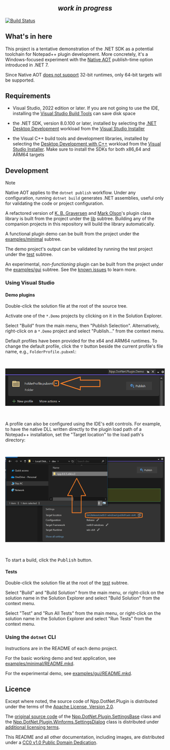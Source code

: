 
<div align="center">
  <h2><b><em>work in progress</em></b></h2>
</div>

[![Build Status]][gh-actions]

## What's in here

This project is a tentative demonstration of the .NET SDK as a potential toolchain for Notepad++ plugin development.
More concretely, it's a Windows-focused experiment with the [Native AOT] publish-time option introduced in .NET 7.

Since Native AOT [does not support][rts] 32-bit runtimes, only 64-bit targets will be supported.


## Requirements

- Visual Studio, 2022 edition or later. If you are not going to use the IDE, installing the [Visual Studio Build Tools][vstools] can save disk space

- the .NET SDK, version 8.0.100 or later, installed by selecting the [.NET Desktop Development][0] workload from the [Visual Studio Installer][1]

- the Visual C++ build tools and development libraries, installed by selecting the [Desktop Development with C++][3] workload from the [Visual Studio Installer][1]. Make sure to install the SDKs for both x86_64 and ARM64 targets


## Development

> [!Note]
> Native AOT applies to the `dotnet publish` workflow.
> Under any configuration, running `dotnet build` generates .NET assemblies,
> useful only for validating the code or project configuration.

A refactored version of [K. B. Graversen] and [Mark Olson]'s plugin class library is built from the project under the [lib](lib) subtree. Building any of the companion projects in this repository will build the library automatically.

A functional plugin demo can be built from the project under the [examples/minimal] subtree.

The demo project's output can be validated by running the test project under the [test](test) subtree.

An experimental, *non-functioning* plugin can be built from the project under the [examples/gui] subtree.
See the [known issues](doc/ISSUES.mkd#windows-forms) to learn more.

### Using Visual Studio

#### Demo plugins

Double-click the solution file at the root of the source tree.

Activate one of the `*.Demo` projects by clicking on it in the Solution Explorer.

Select "Build" from the main menu, then "Publish Selection". Alternatively, right-click on a `*.Demo` project and select "Publish..." from the context menu.

Default profiles have been provided for the x64 and ARM64 runtimes. To change the default profile, click the <kbd>&#x25BD;</kbd> button beside the current profile's file name, e.g., `FolderProfile.pubxml`:

<br/>

![Select a Publish Profile](doc/img/vs2022-select-publish-profile.png)

<br/>

A profile can also be configured using the IDE's edit controls. For example, to have the native DLL written directly to the plugin load path of a Notepad++ installation, set the "Target location" to the load path's directory:

<br/>

![Configure Target Location](doc/img/vs2022-config-profile-target-loc.png)

<br/>

To start a build, click the <kbd>Publish</kbd> button.

#### Tests

Double-click the solution file at the root of the [test](test) subtree.

Select "Build" and "Build Solution" from the main menu, or right-click on the solution name in the Solution Explorer and select "Build Solution" from the context menu.

Select "Test" and "Run All Tests" from the main menu, or right-click on the solution name in the Solution Explorer and select "Run Tests" from the context menu.

### Using the `dotnet` CLI

Instructions are in the README of each demo project.

For the basic working demo and test application, see [examples/minimal/README.mkd].

For the experimental demo, see [examples/gui/README.mkd].


## Licence

Except where noted, the source code of Npp.DotNet.Plugin is distributed under the terms of the [Apache License, Version 2.0][apache-2.0].

The [original source code][csv] of the [Npp.DotNet.Plugin.SettingsBase] class and the [Npp.DotNet.Plugin.Winforms.SettingsDialog] class is
distributed under [additional licensing terms][csv-license].

This README and all other documentation, including images, are distributed under a [CC0 v1.0 Public Domain Dedication][CC0].


<!-- intro -->
[Native AOT]: https://learn.microsoft.com/dotnet/core/deploying/native-aot
[rts]: https://learn.microsoft.com/dotnet/core/deploying/native-aot/?tabs=net8%2Cwindows#platformarchitecture-restrictions

<!-- development -->
[0]: https://learn.microsoft.com/visualstudio/install/workload-component-id-vs-community/#net-desktop-development
[1]: https://learn.microsoft.com/visualstudio/install/modify-visual-studio/#launch-the-installer-to-modify-your-installation
[2]: https://dotnet.microsoft.com/download/dotnet/
[3]: https://learn.microsoft.com/cpp/build/vscpp-step-0-installation
[vstools]: https://visualstudio.microsoft.com/downloads/#build-tools-for-visual-studio-2022
[K. B. Graversen]: https://github.com/kbilsted/NotepadPlusPlusPluginPack.Net
[Mark Olson]: https://github.com/molsonkiko/NppCSharpPluginPack

<!-- license -->
[apache-2.0]: https://raw.githubusercontent.com/npp-dotnet/npp.dotnet.plugin/main/LICENSES/Apache-2.0.txt
[CC0]: https://raw.githubusercontent.com/npp-dotnet/npp.dotnet.plugin/main/LICENSES/CC0-1.0.txt
[csv]: https://github.com/jokedst/CsvQuery/blob/master/CsvQuery/PluginInfrastructure/SettingsBase.cs
[csv-license]: LICENSES/LicenseRef-CsvQuery.md

<!-- source refs -->
[Npp.DotNet.Plugin.SettingsBase]: lib/Npp.DotNet.Plugin/Kbg.NppPluginNET.Contrib/SettingsBase.cs
[Npp.DotNet.Plugin.Winforms.SettingsDialog]: lib/Npp.DotNet.Plugin/Winforms/SettingsDialog.cs
[examples/minimal/README.mkd]: examples/minimal/README.mkd
[examples/gui/README.mkd]: examples/gui/README.mkd
[examples/minimal]: examples/minimal
[examples/gui]: examples/gui

<!-- badges -->
[Build Status]: https://github.com/npp-dotnet/npp.dotnet.plugin/actions/workflows/build.yml/badge.svg
[gh-actions]: https://github.com/npp-dotnet/npp.dotnet.plugin/actions/workflows/build.yml
